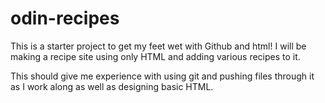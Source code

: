# odin-recipes

This is a starter project to get my feet wet with Github and html! I will be making a recipe site using only HTML and adding various recipes to it. 

This should give me experience with using git and pushing files through it as I work along as well as designing basic HTML. 